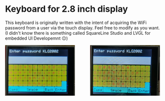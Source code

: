 # Keyboard for 2.8 inch display

This keyboard is originally written with the intent of acquiring the WiFi password from a user via the touch display. Feel free to modify as you want. (I didn't know there is something called SquareLine Studio and LVGL for embedded UI Developemnt 😐)

<div style="display: flex; justify-content: space-between;">
  <img src="./images/CapsOff.jpg" alt="Image 1" width="45%" />
  <img src="./images/CapsOn.jpg" alt="Image 2" width="45%" />
</div>